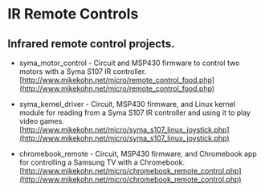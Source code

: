 # IR Remote Controls

## Infrared remote control projects.

* syma_motor_control - Circuit and MSP430 firmware to control two motors with a Syma S107 IR controller.<br>
[http://www.mikekohn.net/micro/remote_control_food.php](http://www.mikekohn.net/micro/remote_control_food.php)

* syma_kernel_driver - Circuit, MSP430 firmware, and Linux kernel module for reading from a Syma S107 IR controller and using it to play video games.<br>
[http://www.mikekohn.net/micro/syma_s107_linux_joystick.php](http://www.mikekohn.net/micro/syma_s107_linux_joystick.php)

* chromebook_remote - Circuit, MSP430 firmware, and Chromebook app for controlling a Samsung TV with a Chromebook.<br>
[http://www.mikekohn.net/micro/chromebook_remote_control.php](http://www.mikekohn.net/micro/chromebook_remote_control.php)

